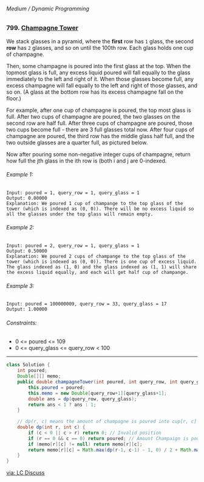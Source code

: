 ###### Medium / Dynamic Programming

### 799. [Champagne Tower](https://leetcode.com/problems/champagne-tower/)

We stack glasses in a pyramid, where the **first** row has `1` glass, the second **row** has `2` glasses, and so on until the 100th row.  Each glass holds one cup of champagne.  


Then, some champagne is poured into the first glass at the top.  When the topmost glass is full, any excess liquid poured will fall equally to the glass immediately to the left and right of it.  When those glasses become full, any excess champagne will fall equally to the left and right of those glasses, and so on.  (A glass at the bottom row has its excess champagne fall on the floor.)

For example, after one cup of champagne is poured, the top most glass is full.  After two cups of champagne are poured, the two glasses on the second row are half full.  After three cups of champagne are poured, those two cups become full - there are 3 full glasses total now.  After four cups of champagne are poured, the third row has the middle glass half full, and the two outside glasses are a quarter full, as pictured below.  

Now after pouring some non-negative integer cups of champagne, return how full the jth glass in the ith row is (both i and j are 0-indexed.  



###### Example 1:
```
Input: poured = 1, query_row = 1, query_glass = 1
Output: 0.00000
Explanation: We poured 1 cup of champange to the top glass of the tower (which is indexed as (0, 0)). There will be no excess liquid so all the glasses under the top glass will remain empty.
```

###### Example 2:
```
Input: poured = 2, query_row = 1, query_glass = 1
Output: 0.50000
Explanation: We poured 2 cups of champange to the top glass of the tower (which is indexed as (0, 0)). There is one cup of excess liquid. The glass indexed as (1, 0) and the glass indexed as (1, 1) will share the excess liquid equally, and each will get half cup of champange.
```

###### Example 3:
```
Input: poured = 100000009, query_row = 33, query_glass = 17
Output: 1.00000
```

###### Constraints:
- 0 <= poured <= 109
- 0 <= query_glass <= query_row < 100

***

```java
class Solution {
    int poured;
    Double[][] memo;
    public double champagneTower(int poured, int query_row, int query_glass) {
        this.poured = poured;
        this.memo = new Double[query_row+1][query_glass+1];
        double ans = dp(query_row, query_glass);
        return ans < 1 ? ans : 1;
    }
    
    // dp(r, c) means the amount of champagne is poured into cup[r, c]
    double dp(int r, int c) {
        if (c < 0 || c > r) return 0; // Invalid position
        if (r == 0 && c == 0) return poured; // Amount Champaign is poured into the top cup
        if (memo[r][c] != null) return memo[r][c];
        return memo[r][c] = Math.max(dp(r-1, c-1) - 1, 0) / 2 + Math.max(dp(r-1, c) - 1, 0) / 2;
    }
}
```
[via: LC Discuss](https://leetcode.com/problems/champagne-tower/discuss/911964/JavaPython-Top-Down-DP-Clean-and-Concise-O(R-*-C))
